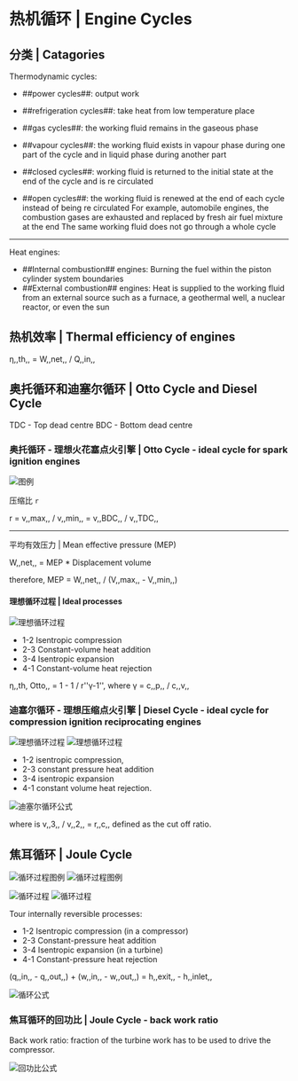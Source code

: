 # 热机循环 | Engine Cycles

## 分类 | Catagories

Thermodynamic cycles:

- ##power cycles##: output work
- ##refrigeration cycles##: take heat from low temperature place

- ##gas cycles##: the working fluid remains in the gaseous phase
- ##vapour cycles##: the working fluid exists in vapour phase during one part of the cycle and in liquid phase during another part

- ##closed cycles##: working fluid is returned to the initial state at the end of the cycle and is re circulated
- ##open cycles##: the working fluid is renewed at the end of each cycle instead of being re circulated For example, automobile engines, the combustion gases are exhausted and replaced by fresh air fuel mixture at the end The same working fluid does not go through a whole cycle

- - -

Heat engines:

- ##Internal combustion## engines: Burning the fuel within the piston cylinder system boundaries
- ##External combustion## engines: Heat is supplied to the working fluid from an external source such as a furnace, a geothermal well, a nuclear reactor, or even the sun

## 热机效率 | Thermal efficiency of engines

&eta;,,th,, = W,,net,, / Q,,in,,

## 奥托循环和迪塞尔循环 | Otto Cycle and Diesel Cycle

TDC - Top dead centre
BDC - Bottom dead centre

### 奥托循环 - 理想火花塞点火引擎 | Otto Cycle - ideal cycle for spark ignition engines

![图例](.热机循环/奥托循环.png)

压缩比 ``r``

r = v,,max,, / v,,min,, = v,,BDC,, / v,,TDC,,

- - -

平均有效压力 | Mean effective pressure (MEP)

W,,net,, = MEP * Displacement volume

therefore, MEP = W,,net,, / (V,,max,, - V,,min,,)

#### 理想循环过程 | Ideal processes

![理想循环过程](.热机循环/理想奥托循环过程.png)

- 1-2 Isentropic compression
- 2-3 Constant-volume heat addition
- 3-4 Isentropic expansion
- 4-1 Constant-volume heat rejection

&eta;,,th, Otto,, = 1 - 1 / r''&gamma;-1'', where &gamma; = c,,p,, / c,,v,,

### 迪塞尔循环 - 理想压缩点火引擎 | Diesel Cycle - ideal cycle for compression ignition reciprocating engines

![理想循环过程](.热机循环/迪塞尔循环1.png)
![理想循环过程](.热机循环/迪塞尔循环2.png)

- 1-2 isentropic compression,
- 2-3 constant pressure heat addition
- 3-4 isentropic expansion
- 4-1 constant volume heat rejection.

![迪塞尔循环公式](.热机循环/迪塞尔循环公式1.png)

where is v,,3,, / v,,2,, = r,,c,, defined as the cut off ratio.

## 焦耳循环 | Joule Cycle

![循环过程图例](.热机循环/焦耳循环开放过程.png)
![循环过程图例](.热机循环/焦耳循环关闭过程.png)

![循环过程](.热机循环/焦耳循环1.png)
![循环过程](.热机循环/焦耳循环2.png)

Tour internally reversible processes:
- 1-2 Isentropic compression (in a compressor)
- 2-3 Constant-pressure heat addition
- 3-4 Isentropic expansion (in a turbine)
- 4-1 Constant-pressure heat rejection

(q,,in,, - q,,out,,) + (w,,in,, - w,,out,,) = h,,exit,, - h,,inlet,,

![循环公式](.热机循环/焦耳循环公式.png)

### 焦耳循环的回功比 | Joule Cycle - back work ratio

Back work ratio: fraction of the turbine work has to be used to drive the compressor.

![回功比公式](.热机循环/焦耳循环回功比.png)
